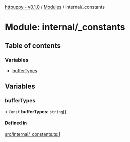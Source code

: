 [httpuppy - v0.1.0](../README.md) / [Modules](../modules.md) / internal/\_constants

# Module: internal/\_constants

## Table of contents

### Variables

- [bufferTypes](internal__constants.md#buffertypes)

## Variables

### bufferTypes

• `Const` **bufferTypes**: `string`[]

#### Defined in

[src/internal/_constants.ts:1](https://github.com/abschill/httpuppy/blob/b81b706/src/internal/_constants.ts#L1)
